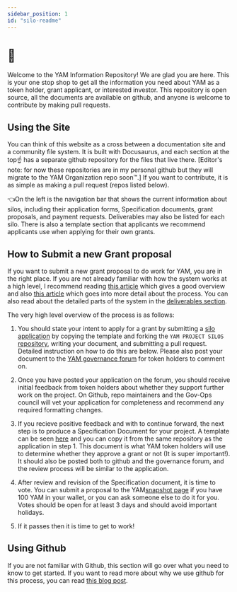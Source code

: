 ```yaml
---
sidebar_position: 1
id: "silo-readme"
---
```


# :wave:

Welcome to the YAM Information Repository! We are glad you are here. This is your one stop shop to get all the information you need about YAM as a token holder, grant applicant, or interested investor. This repository is open source, all the documents are available on github, and anyone is welcome to contribute by making pull requests.

## Using the Site

You can think of this website as a cross between a documentation site and a community file system. It is built with Docusaurus, and each section at the top☝️ has a separate github repository for the files that live there. [Editor's note: for now these repositories are in my personal github but they will migrate to the YAM Organization repo soon:tm:.] If you want to contribute, it is as simple as making a pull request (repos listed below).

:point_left:On the left is the navigation bar that shows the current information about silos, including their application forms, Specification documents, grant proposals, and payment requests. Deliverables may also be listed for each silo. There is also a template section that applicants we recommend applicants use when applying for their own grants.

## How to Submit a new Grant proposal

If you want to submit a new grant proposal to do work for YAM, you are in the right place. If you are not already familiar with how the system works at a high level, I recommend reading [this article](https://yamdao.notion.site/4-The-New-Yam-DAO-Model-v-0-2-ef947f2ecf9e4b18ab8626801e4955fa) which gives a good overview and also [this article](https://yamdao.notion.site/5-Yam-Grants-An-Overview-v-0-1-c992d2644d214c8984979d94a567ab5b) which goes into more detail about the process. You can also read about the detailed parts of the system in the [deliverables section](/YAM%20Re-Org/Deliverables/YAM%20Replanted%20Docs/03-The%20New%20Yam%20DAO%20Model/An%20Overview.md).

The very high level overview of the process is as follows:

1. You should state your intent to apply for a grant by submitting a [silo application](/Template/silo-app-template.md) by copying the template and forking the `YAM PROJECT SILOS` [repository](https://github.com/rossgalloway/YAM-Project-Silos), writing your document, and submitting a pull request. Detailed instruction on how to do this are below. Please also post your document to the [YAM governance forum](https://forum.yam.finance/c/grant-silo-proposals/26) for token holders to comment on.

2. Once you have posted your application on the forum, you should receive initial feedback from token holders about whether they support further work on the project. On Github, repo maintainers and the Gov-Ops council will vet your application for completeness and recommend any required formatting changes. 

3. If you recieve positive feedback and with to continue forward, the next step is to produce a Specification Document for your project. A template can be seen [here](/Template/silo-specification-template.md) and you can copy it from the same repository as the application in step 1. This document is what YAM token holders will use to determine whether they approve a grant or not (It is super important!). It should also be posted both to github and the governance forum, and the review process will be similar to the application.

4. After review and revision of the Specification document, it is time to vote. You can submit a proposal to the YAM[snapshot page](https://snapshot.org/#/yam.eth) if you have 100 YAM in your wallet, or you can ask someone else to do it for you. Votes should be open for at least 3 days and should avoid important holidays.

5. If it passes then it is time to get to work!

## Using Github

If you are not familiar with Github, this section will go over what you need to know to get started. If you want to read more about why we use github for this process, you can read [this blog post](https://rossgalloway.github.io/docs-website/blog/Why).
